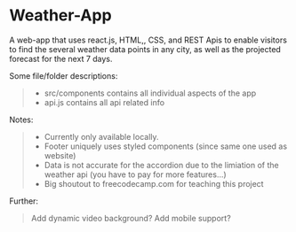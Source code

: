 # Weather-App
A web-app that uses react.js, HTML,, CSS,  and REST Apis to enable
visitors to find the several weather data points in any city,
as well as the projected forecast for 
the next 7 days. 

Some file/folder descriptions: 
 >  - src/components contains all individual aspects of the app
 >  - api.js contains all api related info
 
Notes: 
> - Currently only available locally.
> - Footer uniquely uses styled components (since same one used as website)
> - Data is not accurate for the accordion due to the limiation of the weather api (you have to pay for more features...)
> - Big shoutout to freecodecamp.com for teaching this project

Further: 
> Add dynamic video background?
> Add mobile support?

